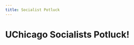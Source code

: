 ```yaml
---
title: Socialist Potluck
---
```


# UChicago Socialists Potluck!

<link href='https://actionnetwork.org/css/style-embed-v3.css' rel='stylesheet' type='text/css' /><script src='https://actionnetwork.org/widgets/v3/event/socialist-potluck?format=js&source=widget&style=full'></script><div id='can-event-area-socialist-potluck'><!-- this div is the target for our HTML insertion --></div>

<style>   
    .main-content {padding: 2rem 0;}
    #can_main_col {display:flex; flex-direction:column; width: 55%}
    #can_main_col * {order:6}
    #can_main_col img {order:2}
    #can_main_col #event_desc {order:4}
    #can_main_col div.last_line {order:3}
    #can_main_col div.event_map_wrap {order:5}
    #can_sidebar {width:43%}
    @media screen and (max-width:800px) {
      #can_main_col, #can_sidebar {width:100%;}
    }
</style>
